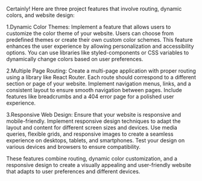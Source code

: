 <!-- # React + Vite

This template provides a minimal setup to get React working in Vite with HMR and some ESLint rules.

Currently, two official plugins are available:

- [@vitejs/plugin-react](https://github.com/vitejs/vite-plugin-react/blob/main/packages/plugin-react/README.md) uses [Babel](https://babeljs.io/) for Fast Refresh
- [@vitejs/plugin-react-swc](https://github.com/vitejs/vite-plugin-react-swc) uses [SWC](https://swc.rs/) for Fast Refresh -->

 Certainly! Here are three project features that involve routing, dynamic colors, and website design:

1.Dynamic Color Themes:
Implement a feature that allows users to customize the color theme of your website. Users can choose from predefined themes or create their own custom color schemes. This feature enhances the user experience by allowing personalization and accessibility options. You can use libraries like styled-components or CSS variables to dynamically change colors based on user preferences.

2.Multiple Page Routing:
Create a multi-page application with proper routing using a library like React Router. Each route should correspond to a different section or page of your website. Implement navigation menus, links, and a consistent layout to ensure smooth navigation between pages. Include features like breadcrumbs and a 404 error page for a polished user experience.

3.Responsive Web Design:
Ensure that your website is responsive and mobile-friendly. Implement responsive design techniques to adapt the layout and content for different screen sizes and devices. Use media queries, flexible grids, and responsive images to create a seamless experience on desktops, tablets, and smartphones. Test your design on various devices and browsers to ensure compatibility.

These features combine routing, dynamic color customization, and a responsive design to create a visually appealing and user-friendly website that adapts to user preferences and different devices.